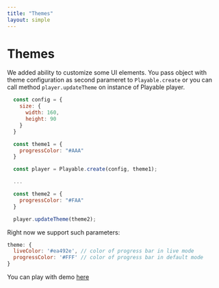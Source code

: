 ```yaml
---
title: "Themes"
layout: simple
---
```


# Themes

We added ability to customize some UI elements. You pass object with theme configuration as second parameret to `Playable.create`
or you can call method `player.updateTheme` on instance of Playable player.

```javascript
  const config = {
    size: {
      width: 160,
      height: 90
    }
  }

  const theme1 = {
    progressColor: "#AAA"
  }

  const player = Playable.create(config, theme1);

  ...

  const theme2 = {
    progressColor: "#FAA"
  }

  player.updateTheme(theme2);
```

Right now we support such parameters:

```javascript
theme: {
  liveColor: '#ea492e', // color of progress bar in live mode
  progressColor: '#FFF' // color of progress bar in default mode
}
```

You can play with demo [here](https://jsfiddle.net/OleksiiMakodzeba/xxy5eveb/)
